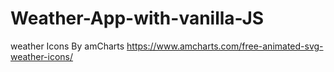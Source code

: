 # Weather-App-with-vanilla-JS
weather Icons By amCharts https://www.amcharts.com/free-animated-svg-weather-icons/

